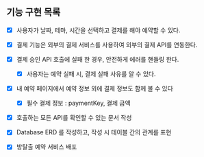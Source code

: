 ## 기능 구현 목록

- [x] 사용자가 날짜, 테마, 시간을 선택하고 결제를 해야 예약할 수 있다.
- [x] 결제 기능은 외부의 결제 서비스를 사용하여 외부의 결제 API를 연동한다.
- [x] 결제 승인 API 호출에 실패 한 경우, 안전하게 에러를 핸들링 한다.
  - [x] 사용자는 예약 실패 시, 결제 실패 사유를 알 수 있다.

- [x] 내 예약 페이지에서 예약 정보 외에 결제 정보도 함께 볼 수 있다
  - [x] 필수 결제 정보 : paymentKey, 결제 금액

- [x] 호출하는 모든 API를 확인할 수 있는 문서 작성
- [x] Database ERD 를 작성하고, 작성 시 테이블 간의 관계를 표현

- [x] 방탈출 예약 서비스 배포
